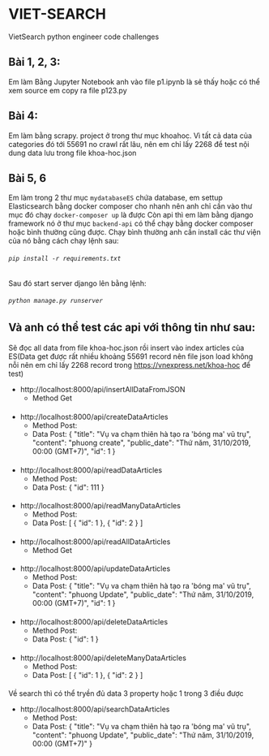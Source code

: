 # **VIET-SEARCH**
VietSearch python engineer code challenges

## Bài 1, 2, 3:
Em làm Bằng Jupyter Notebook anh vào file p1.ipynb là sẻ thấy hoặc có thể xem source em copy ra file p123.py

## Bài 4:
Em làm bằng scrapy. project ở trong thư mục khoahoc. Vì tất cả data của categories đó tới 55691 no crawl rất lâu, nên em chỉ lấy 2268 để test nội dung data lưu trong file khoa-hoc.json

## Bài 5, 6
Em làm trong 2 thư mục `mydatabaseES` chứa database, em settup Elasticsearch bằng docker composer cho nhanh nên anh chỉ cần vào thư mục đó chạy `docker-composer up` là được
Còn api thì em làm bằng django framework nó ở thư mục `backend-api` có thể chạy bằng docker composer hoặc bình thường cũng được. Chạy bình thường anh cần install các thư viện của nó bằng cách chạy lệnh sau:
######    `pip install -r requirements.txt`
Sau đó start server django lên bằng lệnh: 
######    `python manage.py runserver`

## Và anh có thể test các api với thông tin như sau:
####
Sẽ đọc all data from file khoa-hoc.json rồi insert vào index articles của ES(Data get được rất nhiều khoảng 55691 record nên file json load không nỗi nên em chỉ lấy 2268 record trong https://vnexpress.net/khoa-hoc để test)
- http://localhost:8000/api/insertAllDataFromJSON
	- Method Get

####
- http://localhost:8000/api/createDataArticles 
	- Method Post:
	- Data Post:	{
				"title": "Vụ va chạm thiên hà tạo ra 'bóng ma' vũ trụ",
				"content": "phuong create",
				"public_date": "Thứ năm, 31/10/2019, 00:00 (GMT+7)",
				"id": 1
			}

####
- http://localhost:8000/api/readDataArticles 
	- Method Post:
	- Data Post: 	{
					"id": 111
				}	

####
- http://localhost:8000/api/readManyDataArticles  
	- Method Post:
	- Data Post: [
					{
						"id": 1
					},
					{
						"id": 2
					}
				]

####
- http://localhost:8000/api/readAllDataArticles 
	- Method Get

####
- http://localhost:8000/api/updateDataArticles  
	- Method Post:
	- Data Post:	{
					"title": "Vụ va chạm thiên hà tạo ra 'bóng ma' vũ trụ",
					"content": "phuong Update",
					"public_date": "Thứ năm, 31/10/2019, 00:00 (GMT+7)",
					"id": 1
				}
			
####			
- http://localhost:8000/api/deleteDataArticles   
	- Method Post:
	- Data Post:	{
					"id": 1
				} 
				
####				
- http://localhost:8000/api/deleteManyDataArticles
	- Method Post:
	- Data Post: 	[
					{
						"id": 1
					},
					{
						"id": 2
					}
				]

####
Về search thì có thể tryền đủ data 3 property hoặc 1 trong 3 điều được		
- http://localhost:8000/api/searchDataArticles
	- Method Post:
	- Data Post: 	{
					"title": "Vụ va chạm thiên hà tạo ra 'bóng ma' vũ trụ",
					"content": "phuong Update",
					"public_date": "Thứ năm, 31/10/2019, 00:00 (GMT+7)"
				}
  
